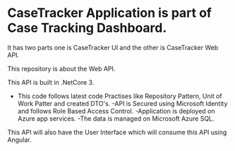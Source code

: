 # CaseTracker Application is part of Case Tracking Dashboard.

It has two parts one is CaseTracker UI and the other is CaseTracker Web API.

This repository is about the Web API.

This API is built in .NetCore 3.
- This code follows latest code Practises like Repository Pattern, Unit of Work Patter and created DTO's.
-API is Secured using Microsoft Identity and follows Role Based Access Control.
-Application is deployed on Azure app services.
-The data is managed on Microsoft Azure SQL.


This API will also have the User Interface which will consume this API using Angular.
